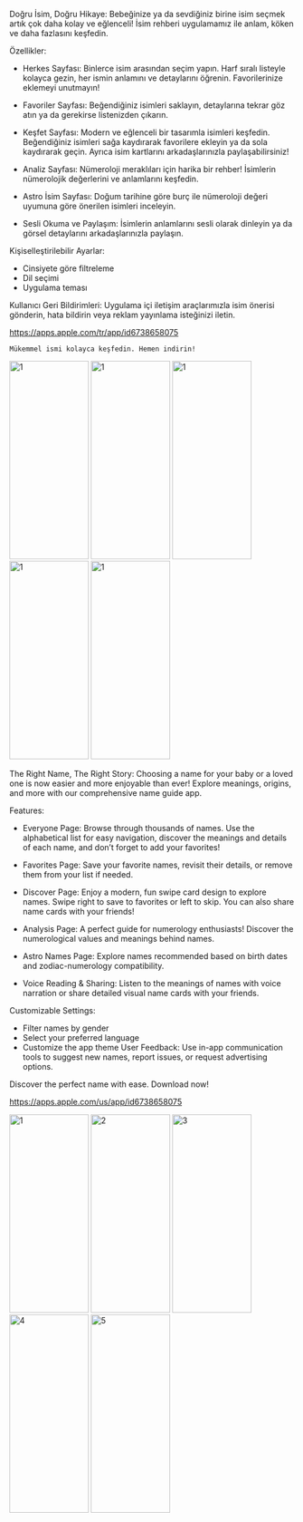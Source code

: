 Doğru İsim, Doğru Hikaye:
   Bebeğinize ya da sevdiğiniz birine isim seçmek artık çok daha kolay ve eğlenceli! İsim rehberi uygulamamız ile anlam, köken ve daha fazlasını keşfedin.

Özellikler:
 * Herkes Sayfası: Binlerce isim arasından seçim yapın. Harf sıralı listeyle kolayca gezin, her ismin anlamını ve detaylarını öğrenin. Favorilerinize eklemeyi unutmayın!

 * Favoriler Sayfası: Beğendiğiniz isimleri saklayın, detaylarına tekrar göz atın ya da gerekirse listenizden çıkarın.

 * Keşfet Sayfası: Modern ve eğlenceli bir tasarımla isimleri keşfedin. Beğendiğiniz isimleri sağa kaydırarak favorilere ekleyin ya da sola kaydırarak geçin. Ayrıca isim kartlarını arkadaşlarınızla paylaşabilirsiniz!

 * Analiz Sayfası: Nümeroloji meraklıları için harika bir rehber! İsimlerin nümerolojik değerlerini ve anlamlarını keşfedin.

 * Astro İsim Sayfası: Doğum tarihine göre burç ile nümeroloji değeri uyumuna göre önerilen isimleri inceleyin.

 * Sesli Okuma ve Paylaşım: İsimlerin anlamlarını sesli olarak dinleyin ya da görsel detaylarını arkadaşlarınızla paylaşın.

Kişiselleştirilebilir Ayarlar:

* Cinsiyete göre filtreleme
* Dil seçimi
* Uygulama teması

Kullanıcı Geri Bildirimleri: Uygulama içi iletişim araçlarımızla isim önerisi gönderin, hata bildirin veya reklam yayınlama isteğinizi iletin.

https://apps.apple.com/tr/app/id6738658075

    Mükemmel ismi kolayca keşfedin. Hemen indirin!
    
<img width="140" height="350" alt="1" src="https://github.com/user-attachments/assets/209efd7c-891b-4030-88aa-65c220e4feab">
<img width="140" height="350" alt="1" src="https://github.com/user-attachments/assets/1e858598-e9a4-475f-9f11-28dc5f5e7ad5">
<img width="140" height="350" alt="1" src="https://github.com/user-attachments/assets/df4bb112-b204-495c-acc9-3f5d8b14bcbb">
<img width="140" height="350" alt="1" src="https://github.com/user-attachments/assets/e31b8d95-2016-4845-9796-2f7984f790e0">
<img width="140" height="350" alt="1" src="https://github.com/user-attachments/assets/7c93185a-1135-4265-a191-8145ec8d0feb">


The Right Name, The Right Story:
Choosing a name for your baby or a loved one is now easier and more enjoyable than ever! Explore meanings, origins, and more with our comprehensive name guide app.

Features:
* Everyone Page: Browse through thousands of names. Use the alphabetical list for easy navigation, discover the meanings and details of each name, and don’t forget to add your favorites!

* Favorites Page: Save your favorite names, revisit their details, or remove them from your list if needed.

* Discover Page: Enjoy a modern, fun swipe card design to explore names. Swipe right to save to favorites or left to skip. You can also share name cards with your friends!

* Analysis Page: A perfect guide for numerology enthusiasts! Discover the numerological values and meanings behind names.

* Astro Names Page: Explore names recommended based on birth dates and zodiac-numerology compatibility.

* Voice Reading & Sharing: Listen to the meanings of names with voice narration or share detailed visual name cards with your friends.

Customizable Settings:

* Filter names by gender
* Select your preferred language
* Customize the app theme
User Feedback: Use in-app communication tools to suggest new names, report issues, or request advertising options.

Discover the perfect name with ease. Download now!

https://apps.apple.com/us/app/id6738658075

<img width="140" height="350" alt="1" src="https://github.com/user-attachments/assets/796357fe-a26c-488d-9845-1b32703d0ef5">
<img width="140" height="350" alt="2" src="https://github.com/user-attachments/assets/807b7159-3886-4dce-8a20-67e7ea31b590">
<img width="140" height="350" alt="3" src="https://github.com/user-attachments/assets/367cff75-00c3-43c2-90d7-72b72e267f55">
<img width="140" height="350" alt="4" src="https://github.com/user-attachments/assets/308dce5e-2b55-4eb1-bc72-27ada658239e">
<img width="140" height="350" alt="5" src="https://github.com/user-attachments/assets/7c25232d-c28b-4284-a5e8-47652528739e">
